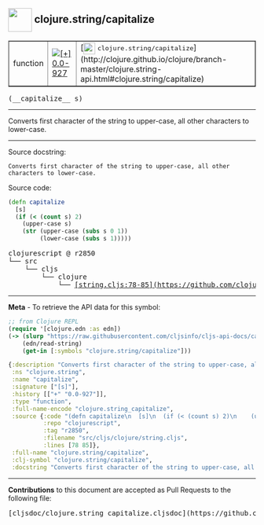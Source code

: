## <img width="48px" valign="middle" src="http://i.imgur.com/Hi20huC.png"> clojure.string/capitalize

 <table border="1">
<tr>

<td>function</td>
<td><a href="https://github.com/cljsinfo/cljs-api-docs/tree/0.0-927"><img valign="middle" alt="[+] 0.0-927" src="https://img.shields.io/badge/+-0.0--927-lightgrey.svg"></a> </td>
<td>
[<img height="24px" valign="middle" src="http://i.imgur.com/1GjPKvB.png"> <samp>clojure.string/capitalize</samp>](http://clojure.github.io/clojure/branch-master/clojure.string-api.html#clojure.string/capitalize)
</td>
</tr>
</table>

 <samp>
(__capitalize__ s)<br>
</samp>

---

Converts first character of the string to upper-case, all other characters to
lower-case.

---



Source docstring:

```
Converts first character of the string to upper-case, all other
characters to lower-case.
```

Source code:

```clj
(defn capitalize
  [s]
  (if (< (count s) 2)
    (upper-case s)
    (str (upper-case (subs s 0 1))
         (lower-case (subs s 1)))))
```

 <pre>
clojurescript @ r2850
└── src
    └── cljs
        └── clojure
            └── <ins>[string.cljs:78-85](https://github.com/clojure/clojurescript/blob/r2850/src/cljs/clojure/string.cljs#L78-L85)</ins>
</pre>


---

__Meta__ - To retrieve the API data for this symbol:

```clj
;; from Clojure REPL
(require '[clojure.edn :as edn])
(-> (slurp "https://raw.githubusercontent.com/cljsinfo/cljs-api-docs/catalog/cljs-api.edn")
    (edn/read-string)
    (get-in [:symbols "clojure.string/capitalize"]))
```

```clj
{:description "Converts first character of the string to upper-case, all other characters to\nlower-case.",
 :ns "clojure.string",
 :name "capitalize",
 :signature ["[s]"],
 :history [["+" "0.0-927"]],
 :type "function",
 :full-name-encode "clojure.string_capitalize",
 :source {:code "(defn capitalize\n  [s]\n  (if (< (count s) 2)\n    (upper-case s)\n    (str (upper-case (subs s 0 1))\n         (lower-case (subs s 1)))))",
          :repo "clojurescript",
          :tag "r2850",
          :filename "src/cljs/clojure/string.cljs",
          :lines [78 85]},
 :full-name "clojure.string/capitalize",
 :clj-symbol "clojure.string/capitalize",
 :docstring "Converts first character of the string to upper-case, all other\ncharacters to lower-case."}

```

---

__Contributions__ to this document are accepted as Pull Requests to the following file:

 <pre>
[cljsdoc/clojure.string_capitalize.cljsdoc](https://github.com/cljsinfo/cljs-api-docs/blob/master/cljsdoc/clojure.string_capitalize.cljsdoc)
</pre>


